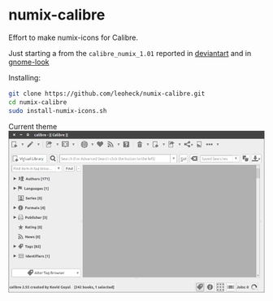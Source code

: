# numix-calibre

Effort to make numix-icons for Calibre.

Just starting a from the ``calibre_numix_1.01`` reported in [deviantart](http://numixcalibre.deviantart.com/art/Numix-theme-for-calibre-1-01-502183176) and in [gnome-look](https://www.gnome-look.org/content/show.php?content=168291)

Installing:
```bash
git clone https://github.com/leoheck/numix-calibre.git
cd numix-calibre
sudo install-numix-icons.sh
```

Current theme
![Alt text](/misc/calibre.png?raw=true "Calibre")
